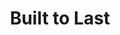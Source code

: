 ---
title: "Built to Last"
bookCover: "/assets/book-covers/built-to-last.jpg"
slug: "built-to-last"
bookAuthor: "Jim Collins"
rating: 5
done: false
tags: []
summary: false
detailedNotes: false
amazonLink: ""
amazonAffiliateLink: ""
---